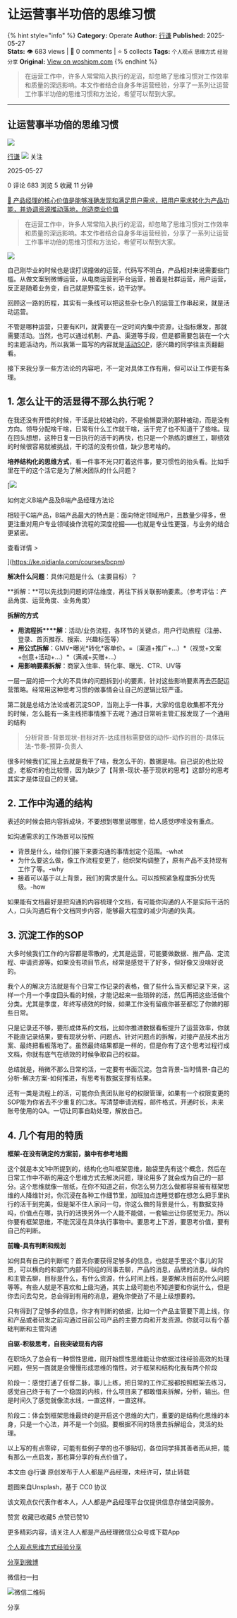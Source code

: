 # 让运营事半功倍的思维习惯
{% hint style="info" %}
**Category:** Operate
**Author:** [行谦](https://www.woshipm.com/u/377321)
**Published:** 2025-05-27  
**Stats:** 👁️ 683 views | 💬 0 comments | ⭐ 5 collects
**Tags:** `个人观点` `思维方式` `经验分享`
**Original:** [View on woshipm.com](https://www.woshipm.com/operate/6221346.html)
{% endhint %}
> 在运营工作中，许多人常常陷入执行的泥沼，却忽略了思维习惯对工作效率和质量的深远影响。本文作者结合自身多年运营经验，分享了一系列让运营工作事半功倍的思维习惯和方法论，希望可以帮到大家。

---

## 让运营事半功倍的思维习惯

[![](https://static.woshipm.com/WX_U_201712_20171205142723_2945.jpg?imageView2/1/w/72/h/72/q/100)](https://www.woshipm.com/u/377321)

[行谦](https://www.woshipm.com/u/377321) ![](https://static.woshipm.com/tag/1101_1@2x.png) 关注

2025-05-27

0 评论 683 浏览 5 收藏 11 分钟

[🔗 产品经理的核心价值是能够准确发现和满足用户需求，把用户需求转化为产品功能，并协调资源推动落地，创造商业价值](https://ke.qidianla.com/courses/90pm)

> 在运营工作中，许多人常常陷入执行的泥沼，却忽略了思维习惯对工作效率和质量的深远影响。本文作者结合自身多年运营经验，分享了一系列让运营工作事半功倍的思维习惯和方法论，希望可以帮到大家。

![](https://image.woshipm.com/2023/04/14/703f6744-da9e-11ed-af94-00163e0b5ff3.png)

自己刚毕业的时候也是误打误撞做的运营，代码写不明白，产品相对来说需要些门槛。从做文案到微博运营，从电商运营到平台运营，接着是社群运营，用户运营，反正是随着业务变，自己就是野蛮生长，边干边学。

回顾这一路的历程，其实有一条线可以把这些杂七杂八的运营工作串起来，就是活动运营。

不管是哪种运营，只要有KPI，就需要在一定时间内集中资源，让指标爆发，那就需要活动。当然，也可以通过机制、产品、渠道等手段，但是都需要包装在一个大的主题活动内，所以我第一篇写的内容就是[活动SOP](https://www.woshipm.com/share/6084252.html)，感兴趣的同学往主页翻翻看。

接下来我分享一些方法论的内容吧，不一定对具体工作有用，但可以让工作更有条理。

## 1\. 怎么让干的活显得不那么执行呢？

在我还没有开悟的时候，干活是比较被动的，不是偷懒耍滑的那种被动，而是没有方向。领导分配啥干啥，日常有什么工作就干啥，活干完了也不知道干了些啥。现在回头想想，这种日复一日执行的活干的再快，也只是一个熟练的螺丝工，聊绩效的时候很容易就被挑战，干的活的没有价值，缺少思考啥的。

**培养结构化的思维方式**，看一件事不光只盯着这件事，要习惯性的抬头看。比如手里在干的这个活它是为了解决团队的什么问题？

[![](https://image.woshipm.com/2023/08/02/72b77e4e-30e3-11ee-88e7-00163e0b5ff3.png)

如何定义B端产品及B端产品经理方法论

相较于C端产品，B端产品最大的特点是：面向特定领域用户，且数量少得多，但更注重对用户专业领域操作流程的深度挖掘——也就是专业性更强，与业务的结合更紧密。

查看详情 >

](https://ke.qidianla.com/courses/bcpm)

**解决什么问题**：具体问题是什么（主要目标）？

**拆解：**可以先找到问题的评估维度，再往下拆关联影响要素。（参考评估：产品角度、运营角度、业务角度）

**拆解的方式**

*   **用流程拆****解**：活动/业务流程，各环节的关键点，用户行动旅程（注册、登录、首页推荐、搜索、兴趣标签等）
*   **用公式拆解**：GMV=曝光\*转化\*客单价。=（渠道+推广+…）\*（视觉+文案+创意+活动+…）\*（满减+买赠+…）
*   **用影响要素拆解**：商家入住率、转化率、曝光、CTR、UV等

一层一层的把一个大的不具体的问题拆到小的要素，针对这些影响要素再去匹配运营策略。经常用这种思考习惯的做事情会让自己的逻辑比较严谨。

第二就是总结方法论或者沉淀SOP，当刚上手一件事，大家的信息收集都不充分的时候，怎么能有一条主线把事情推下去呢？通过日常听主管汇报发现了一个通用的结构

> 分析背景-背景现状-目标对齐-达成目标需要做的动作-动作的目的-具体玩法-节奏-预算-负责人

很多时候我们汇报上去就是我干了啥，我怎么干的，数据是啥。自己说的也比较虚，老板听的也比较懵，因为缺少了【背景-现状-基于现状的思考】这部分的思考其实才是体现自己的关键。

## 2\. 工作中沟通的结构

表述的时候会把内容拆成块，不要想到哪里说哪里，给人感觉啰嗦没有重点。

如沟通需求的工作场景可以按照

*   背景是什么，给你们接下来要沟通的事情划定个范围。-what
*   为什么要这么做，像工作流程变更了，组织架构调整了，原有产品不支持现有工作了等。-why
*   接着可以基于以上背景，我们的需求是什么。可以按照紧急程度拆分优先级。-how

如果能有文档最好是把沟通的内容梳理个文档，有可能你沟通的人不是实际干活的人，口头沟通后有个文档同步内容，能够最大程度的减少沟通的失真。

## 3\. 沉淀工作的SOP

大多时候我们工作的内容都是零散的，尤其是运营，可能要做数据、推产品、定流程、申请资源等。如果没有项目节点，经常是感觉干了好多，但好像又没啥好说的。

我个人的解决方法就是有个日常工作记录的表格，做了些什么当天都记录下来，这样一个月一个季度回头看的时候，才能记起来一些琐碎的活，然后再把这些活做个分类。尤其是季度，年终写绩效的时候，如果工作没有留痕你甚至都忘了你做的那些日常。

只是记录还不够，要形成体系的文档，比如你推进数据看板提升了运营效率，你就不能直记录结果，要有现状分析、问题点、针对问题点的拆解，对接产品技术出方案、最终把看板落地了。虽然最终结果都是一样的，但是你有了这个思考过程行成文档，你就有底气在绩效的时候争取自己的权益。

总结就是，稍微不那么日常的活，一定要有书面沉淀。包含背景-当时情景-自己的分析-解决方案-如何推进，有思考有数据支撑有结果。

还有一类是流程上的活，可能你负责团队账号的权限管理，如果有一个权限变更的SOP能为你省去不少重复的口水。写清楚申请流程，邮件格式，开通时长，未来账号使用的QA。一切让同事自助处理，解放自己。

## 4\. 几个有用的特质

**框架-在没有确定的方案前，脑中有参考地图**

这个就是本文1中所提到的，结构化也叫框架思维，脑袋里先有这个概念，然后在日常工作中不断的用这个思维方式去解决问题，理论用多了就会成为自己的一部分。这个思维就像一层纸，在你不知道之前，你怎么努力怎么做都容易被有框架思维的人降维针对。你沉浸在各种工作细节里，加班加点连睡觉都在想怎么把手里执行的活干到完美，但是架不住人家问一句，你这么做的背景是什么，有数据支持吗，价值点在哪，执行的活换另外一个人能不能做，一套输出让你感觉无力。所以你要有框架思维，不能沉浸在具体执行事物中。要思考上下游，要思考价值，要有自己的判断。

**前瞻-具有判断和规划**

如何具有自己的判断呢？首先你要获得足够多的信息，也就是手里这个事儿的背景，可以横向的和部门内部不同组的同事去聊，产品的消息，品牌的消息。纵向的和主管去聊，目标是什么，有什么资源，什么时间上线，是要解决目前的什么问题等等。有些人就是不喜欢和上级沟通，其实上级可能也不知道要和你说什么，但是你去问去勾兑，总会得到有用的消息，避免你使劲了不是上级想要的。

只有得到了足够多的信息，你才有判断的依据，比如一个产品主管要下周上线，你和产品或者研发之前沟通过目前公司产品的主要方向和开发资源。你就可以有个基础判断和主管沟通

**自驱-积极思考，自我突破现有内容**

在职场久了总会有一种惯性思维，刚开始惯性思维能让你依据过往经验高效的处理问题，但另一面就是会慢慢形成思维的惰性。对于框架和结构化我有两个阶段

阶段一：感觉打通了任督二脉，事儿上练，把日常的工作汇报都按照框架去练习，感觉自己终于有了一个稳固的内核，什么项目来了都敢借来拆解，分析，输出。但是时间久了感觉就像流水线，一直这样，一直这样。

阶段二：体会到框架思维最终的是开启这个思维的大门，重要的是结构化思维的本身，只是一个心法，并不是一个剑招。要根据不同的场景去拆解组合，灵活的处理。

以上写的有点零碎，可能有些例子举的也不够贴切，各位同学择其善者而从把，能有那么一点启发，那也算分享的有点价值了。

本文由 @行谦 原创发布于人人都是产品经理，未经许可，禁止转载

题图来自Unsplash，基于 CC0 协议

该文观点仅代表作者本人，人人都是产品经理平台仅提供信息存储空间服务。

赞赏 收藏已收藏5 点赞已赞10

更多精彩内容，请关注人人都是产品经理微信公众号或下载App

[个人观点](https://www.woshipm.com/tag/%e4%b8%aa%e4%ba%ba%e8%a7%82%e7%82%b9)[思维方式](https://www.woshipm.com/tag/%e6%80%9d%e7%bb%b4%e6%96%b9%e5%bc%8f)[经验分享](https://www.woshipm.com/tag/%e7%bb%8f%e9%aa%8c%e5%88%86%e4%ba%ab)

[分享到微博](https://service.weibo.com/share/share.php?appkey=2775287854&title=让运营事半功倍的思维习惯&url=https://www.woshipm.com/operate/6221346.html&pic=https://image.woshipm.com/2023/04/14/703f6744-da9e-11ed-af94-00163e0b5ff3.png)

微信扫一扫

![微信二维码](https://api.pwmqr.com/qrcode/create/?url=https://www.woshipm.com/operate/6221346.html)

分享
